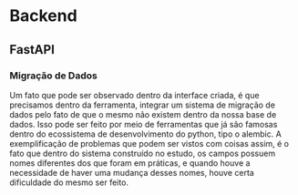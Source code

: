 # Backend




## FastAPI
### Migração de Dados
Um fato que pode ser observado dentro da interface criada, é que precisamos dentro da ferramenta, integrar um sistema de migração de dados pelo fato de que o mesmo não existem dentro da nossa base de dados. Isso pode ser feito por meio de ferramentas que já são famosas dentro do  ecossistema de desenvolvimento do python, tipo o alembic. A exemplificação de problemas que podem ser vistos com coisas assim, é o fato que  dentro do sistema construído no estudo, os campos possuem nomes diferentes dos que foram em práticas, e quando houve a necessidade de haver  uma mudança desses nomes, houve certa dificuldade do mesmo ser feito.